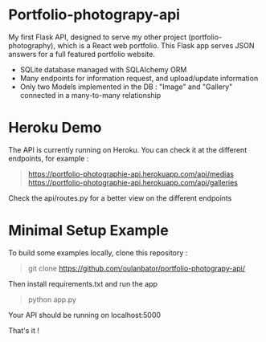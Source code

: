 # Portfolio-photograpy-api

My first Flask API, designed to serve my other project (portfolio-photography), which is a React web portfolio.
This Flask app serves JSON answers for a full featured portfolio website.

* SQLite database managed with SQLAlchemy ORM
* Many endpoints for information request, and upload/update information
* Only two Models implemented in the DB : "Image" and "Gallery" connected in a many-to-many relationship

# Heroku Demo
The API is currently running on Heroku. You can check it at the different endpoints, for example :
> https://portfolio-photographie-api.herokuapp.com/api/medias
> https://portfolio-photographie-api.herokuapp.com/api/galleries

Check the api/routes.py for a better view on the different endpoints

# Minimal Setup Example

To build some examples locally, clone this repository :
> git clone https://github.com/oulanbator/portfolio-photograpy-api/

Then install requirements.txt and run the app
> python app.py

Your API should be running on localhost:5000

That's it !

